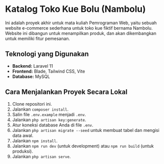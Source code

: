 # Katalog Toko Kue Bolu (Nambolu)

Ini adalah proyek akhir untuk mata kuliah Pemrograman Web, yaitu sebuah website e-commerce sederhana untuk toko kue fiktif bernama Nambolu. Website ini dibangun untuk menampilkan produk, dan akan dikembangkan untuk memiliki fitur pemesanan.

## Teknologi yang Digunakan
- **Backend:** Laravel 11
- **Frontend:** Blade, Tailwind CSS, Vite
- **Database:** MySQL

## Cara Menjalankan Proyek Secara Lokal
1. Clone repositori ini.
2. Jalankan `composer install`.
3. Salin file `.env.example` menjadi `.env`.
4. Jalankan `php artisan key:generate`.
5. Atur koneksi database Anda di file `.env`.
6. Jalankan `php artisan migrate --seed` untuk membuat tabel dan mengisi data awal.
7. Jalankan `npm install`.
8. Jalankan `npm run dev` (untuk development) atau `npm run build` (untuk produksi).
9. Jalankan `php artisan serve`.
